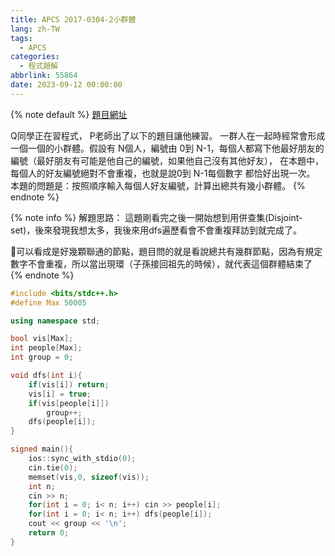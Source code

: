 ```yaml
---
title: APCS 2017-0304-2小群體
lang: zh-TW
tags:
  - APCS
categories:
  - 程式題解
abbrlink: 55864
date: 2023-09-12 00:00:00
---
```


{% note default %}
[題目網址](https://zerojudge.tw/ShowProblem?problemid=c291)

Q同學正在習程式， P老師出了以下的題目讓他練習。
一群人在一起時經常會形成一個一個的小群體。假設有 N個人，編號由 0到 N-1，每個人都寫下他最好朋友的編號（最好朋友有可能是他自己的編號，如果他自己沒有其他好友）， 在本題中，每個人的好友編號絕對不會重複，也就是說0到 N-1每個數字 都恰好出現一次。
本題的問題是：按照順序輸入每個人好友編號，計算出總共有幾小群體。
{% endnote %}
<!--more-->

{% note info %}
解題思路：
這題剛看完之後一開始想到用併查集(Disjoint-set)，後來發現我想太多，我後來用dfs遍歷看會不會重複拜訪到就完成了。

🌟可以看成是好幾顆聯通的節點，題目問的就是看說總共有幾群節點，因為有規定數字不會重複，所以當出現環（子孫接回祖先的時候），就代表這個群體結束了
{% endnote %}

```c++ APCS 2017-0304-2小群體
#include <bits/stdc++.h>
#define Max 50005

using namespace std;

bool vis[Max];
int people[Max];
int group = 0;

void dfs(int i){
    if(vis[i]) return;
    vis[i] = true;
    if(vis[people[i]])
        group++;
    dfs(people[i]);
}

signed main(){
    ios::sync_with_stdio(0);
    cin.tie(0);
    memset(vis,0, sizeof(vis));
    int n;
    cin >> n;
    for(int i = 0; i< n; i++) cin >> people[i];
    for(int i = 0; i< n; i++) dfs(people[i]);
    cout << group << '\n';
    return 0;
}
```
